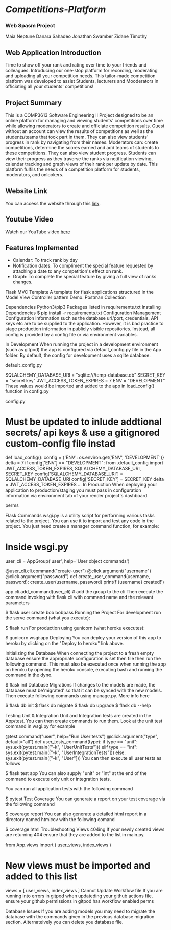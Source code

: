 # *Competitions-Platform*
### Web Spasm Project

Maia Neptune
Danara Sahadeo
Jonathan Swamber
Zidane Timothy

## Web Application Introduction
Time to show off your rank and rating over time to your friends and colleagues. Introducing our one-stop platform for recording, moderating and uploading  all your competition needs. This tailor-made competition platform was developed to assist Students, lecturers and Mooderators in officiating all your students' competitions!

## Project Summary
This is a COMP3613 Software Engineering II Project designed to be an online platform for managing and viewing students' competitions over time while allowing moderators to create and officiate competition results. Guest without an account can view the results of competitions as well as the students/teams that took part in them. They can also view students' progress in rank by navigating from their names. Moderators can: create competitions, determine the scores earned and add teams of students to these competitions. They can also view student progress. Students can view their progress as they traverse the ranks via notification viewing, calendar tracking and graph views of their rank per update by date. This platform fulfils the needs of a competition platform for students, moderators, and onlookers. 

## Website Link
You can access the website through this [link](https://github.com/INFO3604-Project-Team/UWI-Competitions-Platform).

## Youtube Video
Watch our YouTube video [here](https://www.youtube.com/watch?v=SsJVBh7qv-o)

## Features Implemented
* Calendar: To track rank by day
* Notification dates: To compliment the special feature requested by attaching a date to any competition's effect on rank.
* Graph: To complete the special feature by giving a full view of ranks changes. 

Flask MVC Template
A template for flask applications structured in the Model View Controller pattern Demo. Postman Collection

Dependencies
Python3/pip3
Packages listed in requirements.txt
Installing Dependencies
$ pip install -r requirements.txt
Configuration Management
Configuration information such as the database url/port, credentials, API keys etc are to be supplied to the application. However, it is bad practice to stage production information in publicly visible repositories. Instead, all config is provided by a config file or via environment variables.

In Development
When running the project in a development environment (such as gitpod) the app is configured via default_config.py file in the App folder. By default, the config for development uses a sqlite database.

default_config.py

SQLALCHEMY_DATABASE_URI = "sqlite:///temp-database.db"
SECRET_KEY = "secret key"
JWT_ACCESS_TOKEN_EXPIRES = 7
ENV = "DEVELOPMENT"
These values would be imported and added to the app in load_config() function in config.py

config.py

# Must be updated to inlude addtional secrets/ api keys & use a gitignored custom-config file instad
def load_config():
    config = {'ENV': os.environ.get('ENV', 'DEVELOPMENT')}
    delta = 7
    if config['ENV'] == "DEVELOPMENT":
        from .default_config import JWT_ACCESS_TOKEN_EXPIRES, SQLALCHEMY_DATABASE_URI, SECRET_KEY
        config['SQLALCHEMY_DATABASE_URI'] = SQLALCHEMY_DATABASE_URI
        config['SECRET_KEY'] = SECRET_KEY
        delta = JWT_ACCESS_TOKEN_EXPIRES
...
In Production
When deploying your application to production/staging you must pass in configuration information via environment tab of your render project's dashboard.

perms

Flask Commands
wsgi.py is a utility script for performing various tasks related to the project. You can use it to import and test any code in the project. You just need create a manager command function, for example:

# Inside wsgi.py

user_cli = AppGroup('user', help='User object commands')

@user_cli.cli.command("create-user")
@click.argument("username")
@click.argument("password")
def create_user_command(username, password):
    create_user(username, password)
    print(f'{username} created!')

app.cli.add_command(user_cli) # add the group to the cli
Then execute the command invoking with flask cli with command name and the relevant parameters

$ flask user create bob bobpass
Running the Project
For development run the serve command (what you execute):

$ flask run
For production using gunicorn (what heroku executes):

$ gunicorn wsgi:app
Deploying
You can deploy your version of this app to heroku by clicking on the "Deploy to heroku" link above.

Initializing the Database
When connecting the project to a fresh empty database ensure the appropriate configuration is set then file then run the following command. This must also be executed once when running the app on heroku by opening the heroku console, executing bash and running the command in the dyno.

$ flask init
Database Migrations
If changes to the models are made, the database must be'migrated' so that it can be synced with the new models. Then execute following commands using manage.py. More info here

$ flask db init
$ flask db migrate
$ flask db upgrade
$ flask db --help

Testing
Unit & Integration
Unit and Integration tests are created in the App/test. You can then create commands to run them. Look at the unit test command in wsgi.py for example

@test.command("user", help="Run User tests")
@click.argument("type", default="all")
def user_tests_command(type):
    if type == "unit":
        sys.exit(pytest.main(["-k", "UserUnitTests"]))
    elif type == "int":
        sys.exit(pytest.main(["-k", "UserIntegrationTests"]))
    else:
        sys.exit(pytest.main(["-k", "User"]))
You can then execute all user tests as follows

$ flask test app
You can also supply "unit" or "int" at the end of the command to execute only unit or integration tests.

You can run all application tests with the following command

$ pytest
Test Coverage
You can generate a report on your test coverage via the following command

$ coverage report
You can also generate a detailed html report in a directory named htmlcov with the following comand

$ coverage html
Troubleshooting
Views 404ing
If your newly created views are returning 404 ensure that they are added to the list in main.py.

from App.views import (
    user_views,
    index_views
)

# New views must be imported and added to this list
views = [
    user_views,
    index_views
]
Cannot Update Workflow file
If you are running into errors in gitpod when updateding your github actions file, ensure your github permissions in gitpod has workflow enabled perms

Database Issues
If you are adding models you may need to migrate the database with the commands given in the previous database migration section. Alternateively you can delete you database file.
